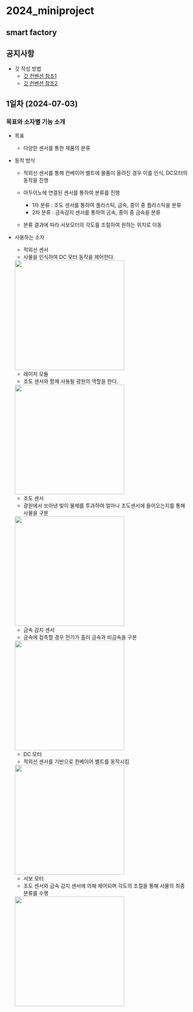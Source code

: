 # 2024_miniproject
  ## smart factory

## 공지사항
- 깃 작성 방법
  - [깃 컨벤션 참조1](https://velog.io/@shin6403/Git-git-%EC%BB%A4%EB%B0%8B-%EC%BB%A8%EB%B2%A4%EC%85%98-%EC%84%A4%EC%A0%95%ED%95%98%EA%B8%B0)
  - [깃 컨벤션 참조2](https://hyunjun.kr/21)

## 1일차 (2024-07-03)
### 목표와 소자별 기능 소개
- 목표 
  - 다양한 센서를 통한 제품의 분류

- 동작 방식
  - 적외선 센서를 통해 컨베이어 벨트에 물품이 올려진 경우 이를 인식, DC모터의 동작을 진행
  
  - 아두이노에 연결된 센서를 통하여 분류를 진행
    - 1차 분류 : 조도 센서를 통하여 플라스틱, 금속, 종이 중 플라스틱을 분류
    - 2차 분류 : 금속감지 센서릍 통하여 금속, 종이 중 금속을 분류

  - 분류 결과에 따라 서보모터의 각도를 조절하여 원하는 위치로 이동

- 사용하는 소자
  - 적외선 센서
  - 사물을 인식하여 DC 모터 동작을 제어한다.
  <img src="https://raw.githubusercontent.com/c9yu/Smart-Factory/dev/imgs/img001.jpg"  width="300" height="300"/>  


  - 레이저 모듈
  - 조도 센서와 함께 사용될 광원의 역할을 한다.
  <img src="https://raw.githubusercontent.com/c9yu/Smart-Factory/dev/imgs/img003.jpg"  width="300" height="300"/>   


  - 조도 센서
  - 광원에서 쏘아낸 빛이 물체를 투과하여 얼마나 조도센서에 들어오는지를 통해 사물을 구분
  <img src="https://raw.githubusercontent.com/c9yu/Smart-Factory/dev/imgs/img002.jpg"  width="300" height="300"/>   


  - 금속 감지 센서
  - 금속에 접촉할 경우 전기가 흘러 금속과 비금속을 구분
  <img src="https://raw.githubusercontent.com/c9yu/Smart-Factory/dev/imgs/img004.jpg"  width="300" height="300"/>   


  - DC 모터
  - 적외선 센서를 기반으로 컨베이어 벨트를 동작시킴
  <img src="https://raw.githubusercontent.com/c9yu/Smart-Factory/dev/imgs/img005.jpg"  width="300" height="300"/>   


  - 서보 모터
  - 조도 센서와 금속 감지 센서에 의해 제어되며 각도의 조절을 통해 사물의 최종 분류를 수행
  <img src="https://raw.githubusercontent.com/c9yu/Smart-Factory/dev/imgs/img006.jpg"  width="300" height="300"/>   

